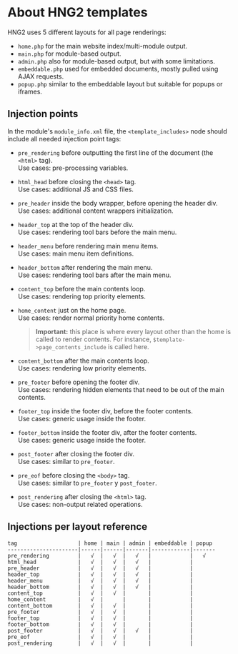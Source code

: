 
# About HNG2 templates

HNG2 uses 5 different layouts for all page renderings:

* `home.php` for the main website index/multi-module output.
* `main.php` for module-based output.
* `admin.php` also for module-based output, but with some limitations.
* `embeddable.php` used for embedded documents, mostly pulled using AJAX requests.
* `popup.php` similar to the embeddable layout but suitable for popups or iframes.

## Injection points

In the module's `module_info.xml` file, the `<template_includes>` node should include all needed injection point tags:

* `pre_rendering` before outputting the first line of the document (the `<html>` tag).  
  Use cases: pre-processing variables.

* `html_head` before closing the `<head>` tag.  
  Use cases: additional JS and CSS files.

* `pre_header` inside the body wrapper, before opening the header div.  
  Use cases: additional content wrappers initialization.

* `header_top` at the top of the header div.    
  Use cases: rendering tool bars before the main menu.

* `header_menu` before rendering main menu items.    
  Use cases: main menu item definitions.

* `header_bottom` after rendering the main menu.  
  Use cases: rendering tool bars after the main menu.

* `content_top` before the main contents loop.    
  Use cases: rendering top priority elements.

* `home_content` just on the home page.   
  Use cases: render normal priority home contents.

    > **Important:** this place is where every layout other than the home is
    > called to render contents. For instance, 
    > `$template->page_contents_include` is called here.

* `content_bottom` after the main contents loop.  
  Use cases: rendering low priority elements.

* `pre_footer` before opening the footer div.  
  Use cases: rendering hidden elements that need to be out of the main contents.

* `footer_top` inside the footer div, before the footer contents.    
  Use cases: generic usage inside the footer.

* `footer_bottom` inside the footer div, after the footer contents.  
  Use cases: generic usage inside the footer.

* `post_footer` after closing the footer div.  
  Use cases: similar to `pre_footer`.

* `pre_eof` before closing the `<body>` tag.  
  Use cases: similar to `pre_footer` y `post_footer`. 

* `post_rendering` after closing the `<html>` tag.  
  Use cases: non-output related operations.

## Injections per layout reference

    tag                   | home | main | admin | embeddable | popup
    ----------------------|------|------|-------|------------|-------
    pre_rendering         |   √  |   √  |   √   |            |   √
    html_head             |   √  |   √  |   √   |            |
    pre_header            |   √  |   √  |   √   |            |
    header_top            |   √  |   √  |   √   |            |
    header_menu           |   √  |   √  |   √   |            |
    header_bottom         |   √  |   √  |   √   |            |
    content_top           |   √  |   √  |       |            |
    home_content          |   √  |      |       |            |
    content_bottom        |   √  |   √  |       |            |
    pre_footer            |   √  |   √  |       |            |
    footer_top            |   √  |   √  |       |            |
    footer_bottom         |   √  |   √  |       |            |
    post_footer           |   √  |   √  |   √   |            |
    pre_eof               |   √  |   √  |       |            |
    post_rendering        |   √  |   √  |       |            |
